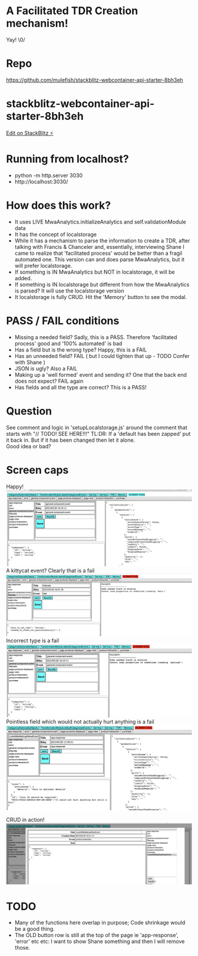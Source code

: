 # A Facilitated TDR Creation mechanism!
Yay! \0/

# Repo
https://github.com/mulefish/stackblitz-webcontainer-api-starter-8bh3eh

# stackblitz-webcontainer-api-starter-8bh3eh
[Edit on StackBlitz ⚡️](https://stackblitz.com/edit/stackblitz-webcontainer-api-starter-8bh3eh)

# Running from localhost? 
- python -m http.server 3030 
- http://localhost:3030/

# How does this work?
- It uses LIVE MwaAnalytics.initializeAnalytics and self.validationModule data
- It has the concept of localstorage 
- While it has a mechanism to parse the information to create a TDR, after talking with Francis & Chanceler and, essentially, interviewing Shane I came to realize that 'facilitated process' would be better than a fragil automated one. This version can and does parse MwaAnalytics, but it will prefer localstorage.
- If something is IN MwaAnalytics but NOT in localstorage, it will be added. 
- If something is IN localstorage but different from how the MwaAnalytics is parsed? It will use the localstorage version
- It localstorage is fully CRUD. Hit the 'Memory' button to see the modal. 

# PASS / FAIL conditions
- Missing a needed field? Sadly, this is a PASS. Therefore 'facilitated process' good and '100% automated' is bad 
- Has a field but is the wrong type? Happy, this is a FAIL  
- Has an unneeded field? FAIL ( but I could tighten that up - TODO Confer with Shane )  
- JSON is ugly? Also a FAIL
- Making up a 'well formed' event and sending it? One that the back end does not expect? FAIL again
- Has fields and all the type are correct? This is a PASS!  

# Question
See comment and logic in 'setupLocalstorage.js' around the comment that starts with "// TODO! SEE HERE!!!" 
TL:DR: If a 'default has been zapped' put it back in. But if it has been changed then let it alone.  
Good idea or bad?

# Screen caps
Happy!
![a_happy_pass](a_happy_pass.png)
A kittycat event? Clearly that is a fail
![a_kittycat_is_not_an_event_fail](a_kittycat_is_not_an_event_fail.png)
Incorrect type is a fail
![a_wrong_type_fail](a_wrong_type_fail.png)
Pointless field which would not actually hurt anything is a fail
![a_wrongly_added_field_fail](a_wrongly_added_field_fail.png)

CRUD in action!
![a_new_event_crud_pic](a_new_event_crud_pic.png)


# TODO
- Many of the functions here overlap in purpose; Code shrinkage would be a good thing. 
- The OLD button row is still at the top of the page ie 'app-response', 'error' etc etc: I want to show Shane something and then I will remove those. 
